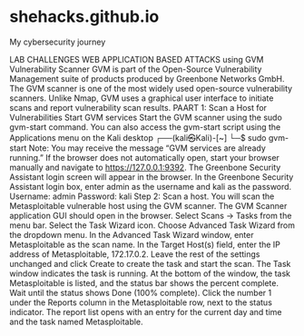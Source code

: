# shehacks.github.io
My cybersecurity journey

LAB CHALLENGES
WEB APPLICATION BASED ATTACKS using GVM Vulnerability Scanner
GVM is part of the Open-Source Vulnerability Management suite of products produced by Greenbone Networks GmbH. The GVM scanner is one of the most widely used open-source vulnerability scanners. Unlike Nmap, GVM uses a graphical user interface to initiate scans and report vulnerability scan results.
PAART 1: Scan a Host for Vulnerabilities
Start GVM services
Start the GVM scanner using the sudo gvm-start command. You can also access the gvm-start script using the Applications menu on the Kali desktop
┌──(kali㉿Kali)-[~]
└─$ sudo gvm-start
Note: You may receive the message “GVM services are already running.” If the browser does not automatically open, start your browser manually and navigate to https://127.0.0.1:9392. The Greenbone Security Assistant login screen will appear in the browser.
In the Greenbone Security Assistant login box, enter admin as the username and kali as the password.
Username: admin
Password: kali
Step 2: Scan a host.
You will scan the Metasploitable vulnerable host using the GVM scanner. 
The GVM Scanner application GUI should open in the browser. Select Scans -> Tasks from the menu bar. Select the Task Wizard icon. Choose Advanced Task Wizard from the dropdown menu.
In the Advanced Task Wizard window, enter Metasploitable as the scan name. In the Target Host(s) field, enter the IP address of Metasploitable, 172.17.0.2. Leave the rest of the settings unchanged and click Create to create the task and start the scan.
The Task window indicates the task is running. At the bottom of the window, the task Metasploitable is listed, and the status bar shows the percent complete. Wait until the status shows Done (100% complete).
Click the number 1 under the Reports column in the Metasploitable row, next to the status indicator. The report list opens with an entry for the current day and time and the task named Metasploitable.
